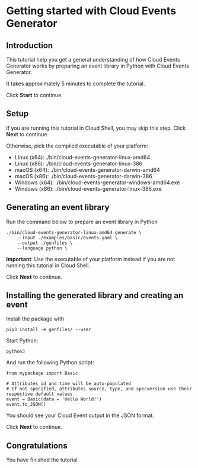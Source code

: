 # Getting started with Cloud Events Generator

## Introduction

This tutorial help you get a general understanding of how Cloud Events
Generator works by preparing an event library in Python with Cloud Events
Generator.

It takes approximately 5 minutes to complete the tutorial.

Click **Start** to continue.

## Setup

If you are running this tutorial in Cloud Shell, you may skip this step. Click
**Next** to continue.

Otherwise, pick the compiled executable of your platform:

* Linux (x64): ./bin/cloud-events-generator-linux-amd64
* Linux (x86): ./bin/cloud-events-generator-linux-386
* macOS (x64): ./bin/cloud-events-generator-darwin-amd64
* macOS (x86): ./bin/cloud-events-generator-darwin-386
* Windows (x64): ./bin/cloud-events-generator-windows-amd64.exe
* Windows (x86): ./bin/cloud-events-generator-linux-386.exe

## Generating an event library

Run the command below to prepare an event library in Python

```
./bin/cloud-events-generator-linux-amd64 generate \
    --input ./examples/basic/events.yaml \
    --output ./genfiles \
    --language python \
```

**Important**: Use the executable of your platform instead if you are not
running this tutorial in Cloud Shell.

Click **Next** to continue.

## Installing the generated library and creating an event

Install the package with

```
pip3 install -e genfiles/ --user
```

Start Python:

```
python3
```

And run the following Python script:

```
from mypackage import Basic

# Attributes id and time will be auto-populated
# If not specified, attributes source, type, and specversion use their respective default values
event = Basic(data = 'Hello World!')
event.to_JSON()
```

You should see your Cloud Event output in the JSON format.

Click **Next** to continue.

## Congratulations

<walkthrough-conclusion-trophy></walkthrough-conclusion-trophy>

You have finished the tutorial.
